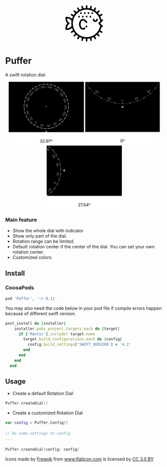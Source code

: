 <p align="center">
    <img src="Images/puffer.png" height="120" max-width="90%" alt="Mantis" />
</p>

# Puffer
A swift rotation dial.

<p align="center">
    <img src="Images/dial1.jpg" height="200" alt="Puffer" />
    <img src="Images/dial2.jpg" height="200" alt="Puffer" />
    <img src="Images/dial3.jpg" height="200" alt="Puffer" />
</p>

### Main feature

* Show the whole dial with indicator
* Show only part of the dial.
* Rotation range can be limited.
* Default rotation center if the center of the dial. You can set your own rotation center.
* Customized colors.

## Install

### CocoaPods

```ruby
pod 'Puffer', '~> 0.11'
```
You may also need the code below in your pod file if compile errors happen because of different swift version.

```ruby
post_install do |installer|
    installer.pods_project.targets.each do |target|
      if ['Mantis'].include? target.name
        target.build_configurations.each do |config|
          config.build_settings['SWIFT_VERSION'] = '4.2'
        end
      end
    end
  end
```
## Usage

* Create a default Rotation Dial
```swift
Puffer.createDial()
```

* Create a customized Rotation Dial
```swift
var config = Puffer.Config()

// Do some settings to config
...

Puffer.createDial(config: config)
```

<div>Icons made by <a href="https://www.freepik.com" title="Freepik">Freepik</a> from <a href="https://www.flaticon.com/" title="Flaticon">www.flaticon.com</a> is licensed by <a href="http://creativecommons.org/licenses/by/3.0/" title="Creative Commons BY 3.0" target="_blank">CC 3.0 BY</a></div>
